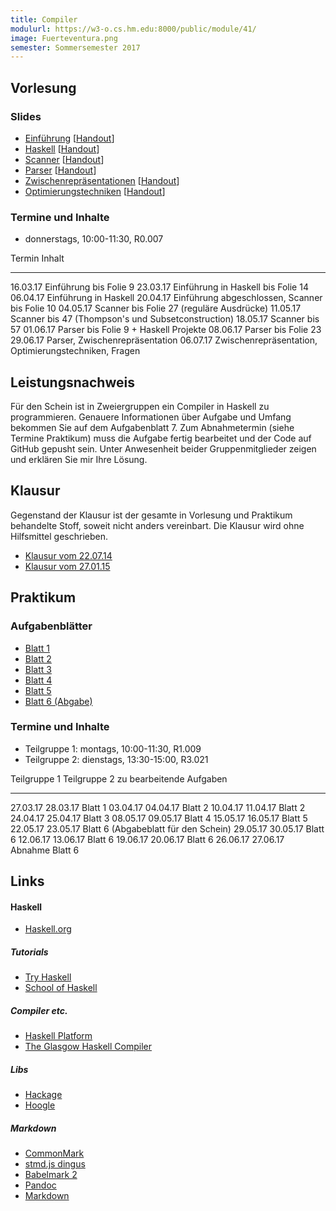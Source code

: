 ```yaml
---
title: Compiler
modulurl: https://w3-o.cs.hm.edu:8000/public/module/41/
image: Fuerteventura.png
semester: Sommersemester 2017
---
```


<div class="row">
<div class="span6">

## Vorlesung

### Slides

-   [Einführung](dropbox/compiler/slides/01_Einfuehrung.pdf)
    [[Handout](dropbox/compiler/handouts/01_Einfuehrung.pdf)]
-   [Haskell](dropbox/compiler/slides/02_Haskell.pdf)
    [[Handout](dropbox/compiler/handouts/02_Haskell.pdf)]
-   [Scanner](dropbox/compiler/slides/03_Scanner.pdf)
    [[Handout](dropbox/compiler/handouts/03_Scanner.pdf)]
-   [Parser](dropbox/compiler/slides/04_Parser.pdf)
    [[Handout](dropbox/compiler/handouts/04_Parser.pdf)]
-   [Zwischenrepräsentationen](dropbox/compiler/slides/05_Zwischenrepraesentationen.pdf)
    [[Handout](dropbox/compiler/handouts/05_Zwischenrepraesentationen.pdf)]
-   [Optimierungstechniken](dropbox/compiler/slides/06_Optimierungstechniken.pdf)
    [[Handout](dropbox/compiler/handouts/06_Optimierungstechniken.pdf)]

### Termine und Inhalte

-   donnerstags, 10:00-11:30, R0.007

Termin   Inhalt
-------- -----------------------------------------------------------------------
16.03.17 Einführung bis Folie 9
23.03.17 Einführung in Haskell bis Folie 14
06.04.17 Einführung in Haskell
20.04.17 Einführung abgeschlossen, Scanner bis Folie 10
04.05.17 Scanner bis Folie 27 (reguläre Ausdrücke)
11.05.17 Scanner bis 47 (Thompson's und Subsetconstruction)
18.05.17 Scanner bis 57
01.06.17 Parser bis Folie 9 + Haskell Projekte
08.06.17 Parser bis Folie 23
29.06.17 Parser, Zwischenrepräsentation
06.07.17 Zwischenrepräsentation, Optimierungstechniken, Fragen

## Leistungsnachweis

Für den Schein ist in Zweiergruppen ein Compiler in Haskell zu programmieren.
Genauere Informationen über Aufgabe und Umfang bekommen Sie auf dem
Aufgabenblatt 7. Zum Abnahmetermin (siehe Termine Praktikum) muss die
Aufgabe fertig bearbeitet und der Code auf GitHub gepusht sein.
Unter Anwesenheit beider Gruppenmitglieder zeigen und erklären Sie mir
Ihre Lösung.

## Klausur

Gegenstand der Klausur ist der gesamte in Vorlesung und Praktikum
behandelte Stoff, soweit nicht anders vereinbart. Die Klausur
wird ohne Hilfsmittel geschrieben.

-   [Klausur vom 22.07.14](dropbox/compiler/exams/KlausurSS14.pdf)
-   [Klausur vom 27.01.15](dropbox/compiler/exams/KlausurWS14.pdf)

</div>
<div class="span6">

## Praktikum

### Aufgabenblätter

-   [Blatt 1](dropbox/compiler/exercises/Blatt01.pdf)
-   [Blatt 2](dropbox/compiler/exercises/Blatt02.pdf)
-   [Blatt 3](dropbox/compiler/exercises/Blatt03.pdf)
-   [Blatt 4](dropbox/compiler/exercises/Blatt04.pdf)
-   [Blatt 5](dropbox/compiler/exercises/Blatt05.pdf)
-   [Blatt 6 (Abgabe)](dropbox/compiler/exercises/Blatt06.pdf)

### Termine und Inhalte

-   Teilgruppe 1: montags, 10:00-11:30, R1.009
-   Teilgruppe 2: dienstags, 13:30-15:00, R3.021

Teilgruppe 1   Teilgruppe 2   zu bearbeitende Aufgaben
-------------- -------------- ------------------------------------------------------
27.03.17       28.03.17       Blatt 1
03.04.17       04.04.17       Blatt 2
10.04.17       11.04.17       Blatt 2
24.04.17       25.04.17       Blatt 3
08.05.17       09.05.17       Blatt 4
15.05.17       16.05.17       Blatt 5
22.05.17       23.05.17       Blatt 6 (Abgabeblatt für den Schein)
29.05.17       30.05.17       Blatt 6
12.06.17       13.06.17       Blatt 6
19.06.17       20.06.17       Blatt 6
26.06.17       27.06.17       Abnahme Blatt 6

## Links

#### Haskell

-   [Haskell.org](http://haskell.org/)

##### Tutorials

-   [Try Haskell](http://tryhaskell.org/)
-   [School of Haskell](https://haskell.fpcomplete.com/school)

##### Compiler etc.

-   [Haskell Platform](http://www.haskell.org/platform/)
-   [The Glasgow Haskell Compiler](http://www.haskell.org/ghc/)

##### Libs

-   [Hackage](http://hackage.haskell.org/)
-   [Hoogle](http://www.haskell.org/hoogle/)

##### Markdown

-   [CommonMark](http://commonmark.org/)
-   [stmd.js dingus](http://jgm.github.io/stmd/js/)
-   [Babelmark 2](http://johnmacfarlane.net/babelmark2/)
-   [Pandoc](http://johnmacfarlane.net/pandoc/)
-   [Markdown](http://daringfireball.net/projects/markdown/)

</div>
</div>
